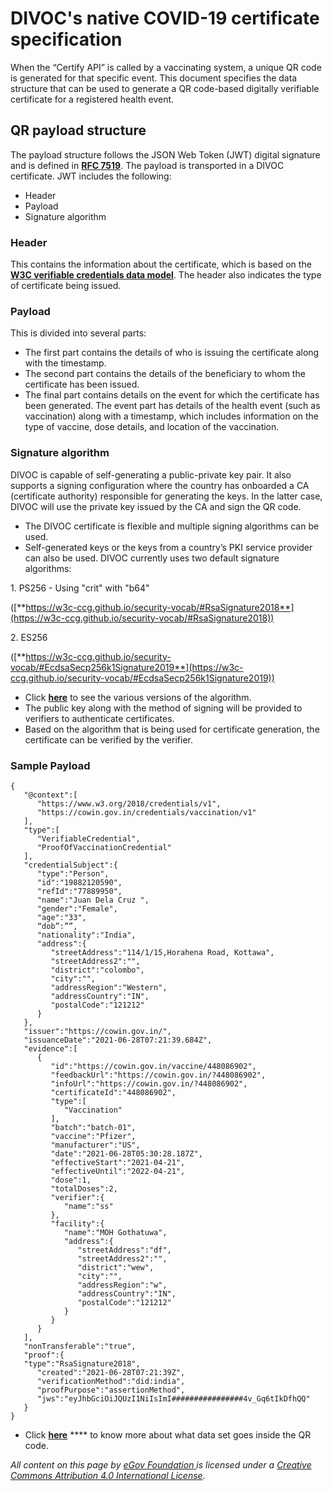 # DIVOC's native COVID-19 certificate specification

When the “Certify API” is called by a vaccinating system, a unique QR code is generated for that specific event. This document specifies the data structure that can be used to generate a QR code-based digitally verifiable certificate for a registered health event.

## QR payload structure

The payload structure follows the JSON Web Token (JWT) digital signature and is defined in [**RFC 7519**](https://datatracker.ietf.org/doc/html/rfc7519). The payload is transported in a DIVOC certificate. JWT includes the following:

* Header&#x20;
* Payload&#x20;
* Signature algorithm

### Header&#x20;

This contains the information about the certificate, which is based on the [**W3C verifiable credentials data model**](https://www.w3.org/TR/vc-data-model/). The header also indicates the type of certificate being issued.&#x20;

### Payload&#x20;

This is divided into several parts:&#x20;

* The first part contains the details of who is issuing the certificate along with the timestamp.&#x20;
* The second part contains the details of the beneficiary to whom the certificate has been issued.&#x20;
* The final part contains details on the event for which the certificate has been generated. The event part has details of the health event (such as vaccination) along with a timestamp, which includes information on the type of vaccine, dose details, and location of the vaccination.

### Signature algorithm&#x20;

DIVOC is capable of self-generating a public-private key pair. It also supports a signing configuration where the country has onboarded a CA (certificate authority) responsible for generating the keys. In the latter case, DIVOC will use the private key issued by the CA and sign the QR code.

* The DIVOC certificate is flexible and multiple signing algorithms can be used.&#x20;
* Self-generated keys or the keys from a country’s PKI service provider can also be used. DIVOC currently uses two default signature algorithms:&#x20;

&#x20;              1\. PS256 - Using "crit" with "b64"&#x20;

&#x20;                 ([**https://w3c-ccg.github.io/security-vocab/#RsaSignature2018**](https://w3c-ccg.github.io/security-vocab/#RsaSignature2018))

&#x20;              2\. ES256&#x20;

&#x20;                  ([**https://w3c-ccg.github.io/security-vocab/#EcdsaSecp256k1Signature2019**](https://w3c-ccg.github.io/security-vocab/#EcdsaSecp256k1Signature2019))

* Click [**here**](https://github.com/egovernments/DIVOC/blob/f3c524ff0e8e9a2f09193a37758a67e9b7198c31/public\_app/src/utils/credentials.json) to see the various versions of the algorithm.&#x20;
* The public key along with the method of signing will be provided to verifiers to authenticate certificates.&#x20;
* Based on the algorithm that is being used for certificate generation, the certificate can be verified by the verifier.

### Sample Payload

```
{
   "@context":[
      "https://www.w3.org/2018/credentials/v1",
      "https://cowin.gov.in/credentials/vaccination/v1" 
   ],
   "type":[
      "VerifiableCredential",
      "ProofOfVaccinationCredential"
   ],
   "credentialSubject":{
      "type":"Person",
      "id":"19882120590",
      "refId":"77889950",
      "name":"Juan Dela Cruz ",
      "gender":"Female",
      "age":"33",
      “dob”:””,
      "nationality":"India",
      "address":{
         "streetAddress":"114/1/15,Horahena Road, Kottawa",
         "streetAddress2":"",
         "district":"colombo",
         "city":"",
         "addressRegion":"Western",
         "addressCountry":"IN",
         "postalCode":"121212"
      }
   },
   "issuer":"https://cowin.gov.in/",
   "issuanceDate":"2021-06-28T07:21:39.684Z",
   "evidence":[
      {
         "id":"https://cowin.gov.in/vaccine/448086902",  
         "feedbackUrl":"https://cowin.gov.in/?448086902",
         "infoUrl":"https://cowin.gov.in/?448086902", 
         "certificateId":"448086902",
         "type":[
            "Vaccination"
         ],
         "batch":"batch-01",
         "vaccine":"Pfizer",
         "manufacturer":"US",
         "date":"2021-06-28T05:30:28.187Z",
         "effectiveStart":"2021-04-21",
         "effectiveUntil":"2022-04-21",
         "dose":1,
         "totalDoses":2,
         "verifier":{
            "name":"ss"
         },
         "facility":{
            "name":"MOH Gothatuwa",
            "address":{
               "streetAddress":"df",
               "streetAddress2":"",
               "district":"wew",
               "city":"",
               "addressRegion":"w",
               "addressCountry":"IN",
               "postalCode":"121212"
            }
         }
      }
   ],
   "nonTransferable":"true",
   "proof":{
   "type":"RsaSignature2018",
      "created":"2021-06-28T07:21:39Z",
      "verificationMethod":"did:india",
      "proofPurpose":"assertionMethod",
      "jws":"eyJhbGciOiJQUzI1NiIsImI################4v_Gq6tIkDfhQQ"
   }
}
```

* Click [**here**](what-information-goes-into-a-qr-code.md) **** to know more about what data set goes inside the QR code.



_All content on this page by_ [_eGov Foundation_ ](https://egov.org.in)_is licensed under a_ [_Creative Commons Attribution 4.0 International License_](http://creativecommons.org/licenses/by/4.0/)_._
